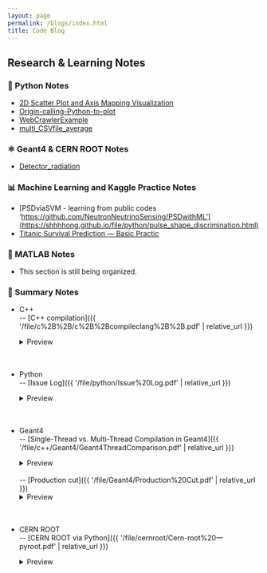 ```yaml
---
layout: page
permalink: /blogs/index.html
title: Code Blog
---
```


## Research & Learning Notes

### 🐍 Python Notes

- [2D Scatter Plot and Axis Mapping Visualization](https://github.com/shhhhong/scatter-density)<br>
- [Origin-calling-Python-to-plot](https://github.com/shhhhong/Origin-calling-Python-to-plot)<br>
- [WebCrawlerExample](https://github.com/shhhhong/WebCrawlerExample)<br>
- [multi_CSVfile_average](https://github.com/shhhhong/multi_CSVfile_average)<br>


### ⚛️ Geant4 & CERN ROOT Notes

- [Detector_radiation](https://github.com/shhhhong/Detector_radiation)<br>

### 📊 Machine Learning and Kaggle Practice Notes

- [PSDviaSVM - learning from public codes ‘https://github.com/NeutronNeutrinoSensing/PSDwithML’](https://shhhhong.github.io/file/python/pulse_shape_discrimination.html)<br>
- [Titanic Survival Prediction — Basic Practic](https://github.com/shhhhong/kaggle-notes)<br>

### 📘 MATLAB Notes

- This section is still being organized.

### 🧾 Summary Notes

- C++<br>
    -- [C++ compilation]({{ '/file/c%2B%2B/c%2B%2Bcompileclang%2B%2B.pdf' | relative_url }})
    <details>
        <summary>Preview</summary>
        <iframe
            src="{{ '/file/c%2B%2B/c%2B%2Bcompileclang%2B%2B.pdf' | relative_url }}#view=FitH&toolbar=1"
        width="100%" height="820" style="border:0" loading="lazy">
        </iframe>
    </details>
    <br><br>

- Python<br>
    -- [Issue Log]({{ '/file/python/Issue%20Log.pdf' | relative_url }})
    <details>
        <summary>Preview</summary>
        <iframe
            src="{{ '/file/python/Issue%20Log.pdf' | relative_url }}#view=FitH&toolbar=1"
        width="100%" height="820" style="border:0" loading="lazy">
        </iframe>
    </details>
    <br><br>
- Geant4<br>
    -- [Single-Thread vs. Multi-Thread Compilation in Geant4]({{ '/file/c++/Geant4/Geant4ThreadComparison.pdf' | relative_url }})
    <details>
        <summary>Preview</summary>
        <iframe
            src="{{ '/file/c++/Geant4/Geant4ThreadComparison.pdf' | relative_url }}#view=FitH&toolbar=1"
        width="100%" height="820" style="border:0" loading="lazy">
        </iframe>
    </details>
    <br>
    -- [Production cut]({{ '/file/Geant4/Production%20Cut.pdf' | relative_url }})
    <details>
        <summary>Preview</summary>
        <iframe
            src="{{ '/file/Geant4/Production%20Cut.pdf' | relative_url }}#view=FitH&toolbar=1"
        width="100%" height="820" style="border:0" loading="lazy">
        </iframe>
    </details>
    <br><br>
- CERN ROOT<br>
    -- [CERN ROOT via Python]({{ '/file/cernroot/Cern-root%20—pyroot.pdf' | relative_url }})
    <details>
        <summary>Preview</summary>
        <iframe
            src="{{ '/file/cernroot/Cern-root%20—pyroot.pdf' | relative_url }}#view=FitH&toolbar=1"
        width="100%" height="820" style="border:0" loading="lazy">
        </iframe>
    </details>
    <br><br>